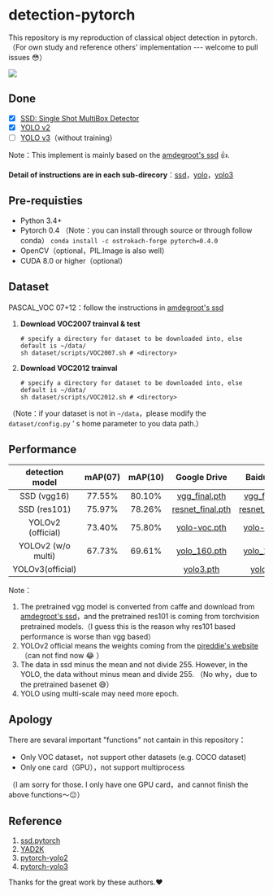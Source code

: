 # detection-pytorch
This repository is my reproduction of classical object detection in pytorch. （For own study and reference others' implementation --- welcome to pull issues :flushed:）

![](png/demo.gif)

## Done

- [x] [SSD: Single Shot MultiBox Detector](https://arxiv.org/abs/1512.02325)
- [x] [YOLO v2](https://arxiv.org/abs/1612.08242)
- [ ] [YOLO v3](https://pjreddie.com/media/files/papers/YOLOv3.pdf)（without training）

Note：This implement is mainly based on the [amdegroot's ssd](https://github.com/amdegroot/ssd.pytorch) :+1:. 

**Detail of  instructions are in each sub-direcory**：[ssd](ssd/README.md)，[yolo](yolo/README.md)，[yolo3](yolo3/README.md)

## Pre-requisties

- Python 3.4+ 
- Pytorch 0.4 （Note：you can install through source or through follow conda）
  `conda install -c ostrokach-forge pytorch=0.4.0`
- OpenCV（optional，PIL.Image is also well）
- CUDA 8.0 or higher（optional）

## Dataset

PASCAL_VOC 07+12：follow the instructions in [amdegroot's ssd](https://github.com/amdegroot/ssd.pytorch)

1. **Download VOC2007 trainval & test**

   ```shell
   # specify a directory for dataset to be downloaded into, else default is ~/data/
   sh dataset/scripts/VOC2007.sh # <directory>
   ```

2. **Download VOC2012 trainval**

   ```shell
   # specify a directory for dataset to be downloaded into, else default is ~/data/
   sh dataset/scripts/VOC2012.sh # <directory>
   ```

（Note：if your dataset is not in `~/data`，please modify the `dataset/config.py` ’ s home parameter to you data path.）

## Performance

|  detection model   | mAP(07) | mAP(10) |                         Google Drive                         |                         Baidu Drive                          |
| :----------------: | :-----: | :-----: | :----------------------------------------------------------: | :----------------------------------------------------------: |
|    SSD (vgg16)     | 77.55%  | 80.10%  | [vgg_final.pth](https://drive.google.com/open?id=1D9pPJWEwK48DWf1mz18Wl4EZHrQCHw8n) | [vgg_final.pth](https://pan.baidu.com/s/1Hr4J4rbpKhyVpIPitPa3fg) |
|    SSD (res101)    | 75.97%  | 78.26%  | [resnet_final.pth](https://drive.google.com/open?id=10xIt9vbyibwjmifR-PHBJTQNYltrrNQA) | [resnet_final.pth](https://pan.baidu.com/s/1hZ9Tro840omWn-TKEndiVg) |
| YOLOv2 (official)  | 73.40%  | 75.80%  | [yolo-voc.pth](https://drive.google.com/open?id=18J1jkENolbV_UW8l2Ds-RhNwFRUFtUZH) | [yolo-voc.pth](https://pan.baidu.com/s/1T8uD9SF8NlrSJKkZrCQDWg) |
| YOLOv2 (w/o multi) | 67.73%  | 69.61%  | [yolo_160.pth](https://drive.google.com/open?id=16bIwxclX-Xk0ih4LfiZnXRGY4v51WPaL) | [yolo_160.pth](https://pan.baidu.com/s/1ChCumwoe6MVFOV7aVRw2oA) |
|  YOLOv3(official)  |         |         | [yolo3.pth](https://drive.google.com/open?id=1c7LN6LraRE3ZxNl00ai_0xWtA74jMr7_) | [yolo3.pth](https://pan.baidu.com/s/1KkRrPjrz1CkMnuqPst64ig) |

Note：

1. The pretrained vgg model is converted from caffe and download from [amdegroot's ssd](https://github.com/amdegroot/ssd.pytorch)，and the pretrained res101 is coming from torchvision pretrained models.（I guess this is the reason why res101 based performance is worse than vgg based）
2. YOLOv2 official means the weights coming from the [pjreddie's website](https://pjreddie.com/darknet/yolo/)（can not find now :joy: ）
3. The data in ssd minus the mean and not divide 255. However, in the YOLO, the data without minus mean and divide 255. （No why，due to the pretrained basenet :sweat_smile:）
4. YOLO using multi-scale may need more epoch.

## Apology

There are sevaral important "functions" not  cantain in this repository：

- Only VOC dataset，not support other datasets (e.g. COCO dataset) 
- Only one card（GPU），not support multiprocess

（I am sorry for those. I only have one GPU card，and cannot finish the above functions～:neutral_face:）

## Reference

1. [ssd.pytorch](https://github.com/amdegroot/ssd.pytorch)
2. [YAD2K](https://github.com/allanzelener/YAD2K)
3. [pytorch-yolo2](https://github.com/marvis/pytorch-yolo2)
4. [pytorch-yolo3](https://github.com/marvis/pytorch-yolo3)

Thanks for the great work by these authors.:heart: